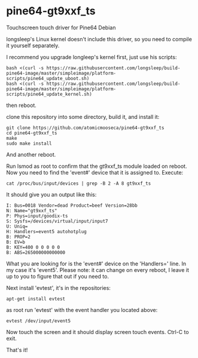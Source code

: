 # pine64-gt9xxf_ts
Touchscreen touch driver for Pine64 Debian

longsleep's Linux kernel doesn't include this driver, so you need to compile it yourself separately.

I recommend you upgrade longleep's kernel first, just use his scripts:

    bash <(curl -s https://raw.githubusercontent.com/longsleep/build-pine64-image/master/simpleimage/platform-scripts/pine64_update_uboot.sh)
    bash <(curl -s https://raw.githubusercontent.com/longsleep/build-pine64-image/master/simpleimage/platform-scripts/pine64_update_kernel.sh)

then reboot.

clone this repository into some directory, build it, and install it:

    git clone https://github.com/atomicmooseca/pine64-gt9xxf_ts
    cd pine64-gt9xxf_ts
    make
    sudo make install

And another reboot.

Run lsmod as root to confirm that the gt9xxf_ts module loaded on reboot. Now you need to find the 'event#' device that it is assigned to. Execute:

    cat /proc/bus/input/devices | grep -B 2 -A 8 gt9xxf_ts

It should give you an output like this:

    I: Bus=0018 Vendor=dead Product=beef Version=28bb
    N: Name="gt9xxf_ts"
    P: Phys=input/goodix-ts
    S: Sysfs=/devices/virtual/input/input7
    U: Uniq=
    H: Handlers=event5 autohotplug
    B: PROP=2
    B: EV=b
    B: KEY=400 0 0 0 0 0
    B: ABS=265000000000000

What you are looking for is the 'event#' device on the 'Handlers=' line. In my case it's 'event5'. Please note: it can change on every reboot, I leave it up to you to figure that out if you need to.

Next install 'evtest', it's in the repositories:

    apt-get install evtest

as root run 'evtest' with the event handler you located above:

    evtest /dev/input/event5

Now touch the screen and it should display screen touch events. Ctrl-C to exit.

That's it!
